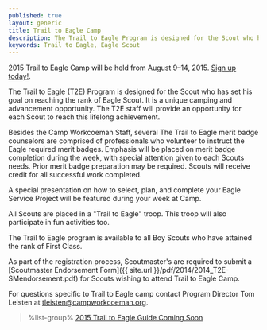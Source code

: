```yaml
---
published: true
layout: generic
title: Trail to Eagle Camp
description: The Trail to Eagle Program is designed for the Scout who has set his goal on reaching the rank of Eagle Scout. It is a unique camping and advancement opportunity.
keywords: Trail to Eagle, Eagle Scout
---
```


<div class="alert alert-info">
2015 Trail to Eagle Camp will be held from August 9&ndash;14, 2015. <a href="http://www.ctrivers.org/Event.aspx?id=12235">Sign up today!</a>.
</div>

The Trail to Eagle (T2E) Program is designed for the Scout who has set his goal
on reaching the rank of Eagle Scout. It is a unique camping and advancement
opportunity. The T2E staff will provide an opportunity for each Scout to reach
this lifelong achievement.

Besides the Camp Workcoeman Staff, several The Trail to Eagle merit badge
counselors are comprised of professionals who volunteer to instruct the Eagle
required merit badges. Emphasis will be placed on merit badge completion during
the week, with special attention given to each Scouts needs. Prior merit badge
preparation may be required. Scouts will receive credit for all successful work
completed.

A special presentation on how to select, plan, and complete your Eagle Service
Project will be featured during your week at Camp.

All Scouts are placed in a "Trail to Eagle" troop. This troop will also
participate in fun activities too.

The Trail to Eagle program is available to all Boy Scouts who have attained the
rank of First Class.

As part of the registration process, Scoutmaster's are required to submit a 
[Scoutmaster Endorsement Form]({{ site.url }}/pdf/2014/2014_T2E-SMendorsement.pdf)
for Scouts wishing to attend Trail to Eagle Camp.

For questions specific to Trail to Eagle camp contact Program Director Tom
Leisten at [tleisten@campworkcoeman.org](mailto:tleisten@campworkcoeman.org).

> %list-group%
> <a href="#" class="list-group-item">2015 Trail to Eagle Guide Coming Soon</a>
